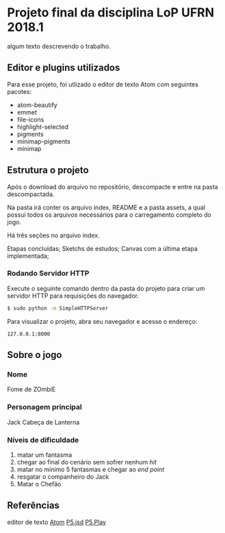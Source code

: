 # Projeto final da disciplina LoP UFRN 2018.1

algum texto descrevendo o trabalho.

## Editor e plugins utilizados

Para esse projeto, foi utlizado o editor de texto Atom com seguintes pacotes:

-   atom-beautify
-   emmet
-   file-icons
-   highlight-selected
-   pigments
-   minimap-pigments
-   minimap

## Estrutura o projeto
Após o download do arquivo no repositório, descompacte e entre na pasta descompactada.

Na pasta irá conter os arquivo index, README e a pasta assets, a qual possui todos os arquivos necessários para o carregamento completo do jogo.

Há três seções no arquivo index.

Etapas concluídas;
Sketchs de estudos;
Canvas com a última etapa implementada;

### Rodando Servidor HTTP

Execute o seguinte comando dentro da pasta do projeto para criar um servidor HTTP para requisições do navegador.

```sh
$ sudo python -m SimpleHTTPServer
```

Para visualizar o projeto, abra seu navegador e acesse o endereço:

    127.0.0.1:8000

## Sobre o jogo
### Nome
Fome de ZOmbiE
### Personagem principal
Jack Cabeça de Lanterna
### Níveis de dificuldade
1.   matar um fantasma
2.   chegar ao final do cenário sem sofrer nenhum _hit_
3.   matar no minimo 5 fantasmas e chegar ao _end point_
4.   resgatar o companheiro do Jack
5.   Matar o Chefão
## Referências
editor de texto [Atom][atom]
[P5.jsd](https://p5js.org/reference/)
[P5.Play](http://p5play.molleindustria.org/docs/index.html)

[atom]: https://atom.io/
